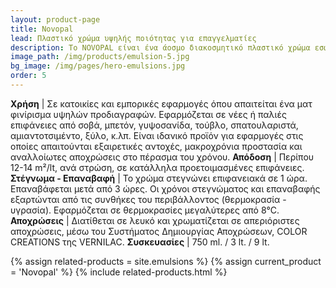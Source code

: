 ```yaml
---
layout: product-page
title: Novopal
lead: Πλαστικό χρώμα υψηλής ποιότητας για επαγγελματίες
description: Το NOVOPAL είναι ένα άοσμο διακοσμητικό πλαστικό χρώμα εσωτερικής και εξωτερικής χρήσης, μεγάλης καλυπτικότητας, κατασκευασμένο από υψηλής ποιότητας ακρυλικές ρητίνες, με μεγάλη αντοχή. Διακρίνεται για την υψηλή του λευκότητα και τις ζωηρές και αναλλοίωτες αποχρώσεις του. Εφαρμόζεται σε κάθε είδους νέα ή παλιά επιφάνεια από σοβά, μπετόν, τούβλα, γυψοσανίδα, ξύλα, νοβοπάν, κ.λπ. και σχηματίζει μια λεία και βελούδινη ματ επιφάνεια με πολύ καλές αντοχές στο πλύσιμο, τα απορρυπαντικά και τις δυσμενείς καιρικές συνθήκες. Το NOVOPAL παρέχει ισχυρή πρόσφυση και γρήγορο στέγνωμα, ενώ ταυτόχρονα, χάρη στην ειδική του ρεολογία, παρουσιάζει εξαιρετική ευκολία εφαρμογής. Το NOVOPAL εμποδίζει την ανάπτυξη της φωτιάς και την εξάπλωση της φλόγας.
image_path: /img/products/emulsion-5.jpg
bg_image: /img/pages/hero-emulsions.jpg
order: 5
---
```


**Χρήση** | Σε κατοικίες και εμπορικές εφαρμογές όπου απαιτείται ένα ματ φινίρισμα υψηλών προδιαγραφών. Εφαρμόζεται σε νέες ή παλιές επιφάνειες από σοβά, μπετόν, γυψοσανίδα, τούβλο, σπατουλαριστά, αμιαντoτσιμέντο, ξύλο, κ.λπ. Είναι ιδανικό προϊόν για εφαρμογές στις οποίες απαιτούνται εξαιρετικές αντοχές, μακροχρόνια προστασία και αναλλοίωτες αποχρώσεις στο πέρασμα του χρόνου.
**Απόδοση** | Περίπου 12-14 m²/lt, ανά στρώση, σε κατάλληλα προετοιμασμένες επιφάνειες.
**Στέγνωμα - Επαναβαφή** | Το χρώμα στεγνώνει επιφανειακά σε 1 ώρα. Επαναβάφεται μετά από 3 ώρες. Οι χρόνοι στεγνώματος και επαναβαφής εξαρτώνται από τις συνθήκες του περιβάλλοντος (θερμοκρασία - υγρασία). Εφαρμόζεται σε θερμοκρασίες μεγαλύτερες από 8°C.
**Αποχρώσεις** | Διατίθεται σε λευκό και χρωματίζεται σε απεριόριστες αποχρώσεις, μέσω του Συστήματος Δημιουργίας Αποχρώσεων, COLOR CREATIONS της VERNILAC.
**Συσκευασίες** | 750 ml. / 3 lt. / 9 lt.

{% assign related-products = site.emulsions %}
{% assign current_product = 'Novopal' %}
{% include related-products.html %}